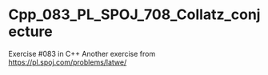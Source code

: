 # Cpp_083_PL_SPOJ_708_Collatz_conjecture
Exercise #083 in C++
Another exercise from https://pl.spoj.com/problems/latwe/
